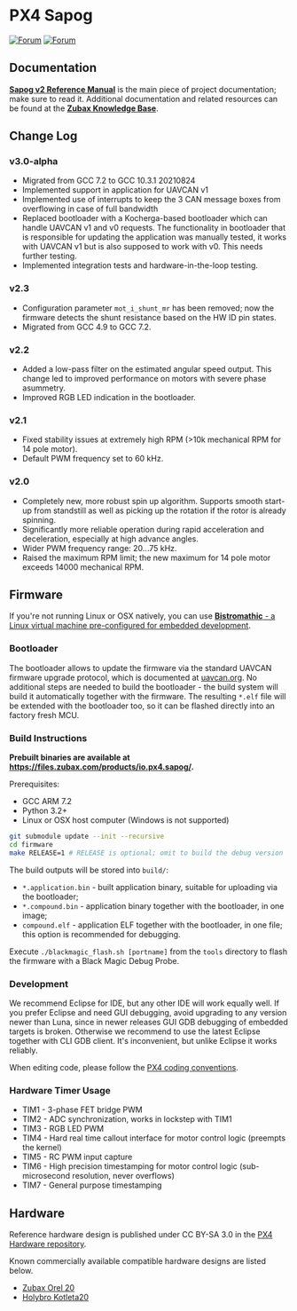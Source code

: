 PX4 Sapog
=========

[![Forum](https://img.shields.io/discourse/https/discuss.px4.io/users.svg)](https://discuss.px4.io/)
[![Forum](https://img.shields.io/discourse/https/forum.uavcan.org/users.svg)](https://forum.uavcan.org)

## Documentation

**[Sapog v2 Reference Manual](https://files.zubax.com/products/io.px4.sapog/Sapog_v2_Reference_Manual.pdf)**
is the main piece of project documentation; make sure to read it.
Additional documentation and related resources can be found at the
**[Zubax Knowledge Base](https://kb.zubax.com/x/cYAh)**.

## Change Log

### v3.0-alpha

* Migrated from GCC 7.2 to GCC 10.3.1 20210824
* Implemented support in application for UAVCAN v1
* Implemented use of interrupts to keep the 3 CAN message boxes from overflowing in case of full bandwidth
* Replaced bootloader with a Kocherga-based bootloader which can handle UAVCAN v1 and v0 requests.
 The functionality in bootloader that is responsible for updating the application was manually tested, it works with UAVCAN v1 but is also supposed to work with v0. This needs further testing.
* Implemented integration tests and hardware-in-the-loop testing.

### v2.3

* Configuration parameter `mot_i_shunt_mr` has been removed; now the firmware detects the shunt resistance
based on the HW ID pin states.
* Migrated from GCC 4.9 to GCC 7.2.

### v2.2

* Added a low-pass filter on the estimated angular speed output.
This change led to improved performance on motors with severe phase asummetry.
* Improved RGB LED indication in the bootloader.

### v2.1

* Fixed stability issues at extremely high RPM (>10k mechanical RPM for 14 pole motor).
* Default PWM frequency set to 60 kHz.

### v2.0

* Completely new, more robust spin up algorithm. Supports smooth start-up from standstill as well as picking up
the rotation if the rotor is already spinning.
* Significantly more reliable operation during rapid acceleration and deceleration,
especially at high advance angles.
* Wider PWM frequency range: 20...75 kHz.
* Raised the maximum RPM limit; the new maximum for 14 pole motor exceeds 14000 mechanical RPM.

## Firmware

If you're not running Linux or OSX natively, you can use
[**Bistromathic** - a Linux virtual machine pre-configured for embedded development](https://kb.zubax.com/x/KIEh).

### Bootloader

The bootloader allows to update the firmware via the standard UAVCAN firmware upgrade protocol,
which is documented at [uavcan.org](http://uavcan.org/Specification/6._Application_level_functions/#firmware-update).
No additional steps are needed to build the bootloader - the build system will build it automatically together with
the firmware. The resulting `*.elf` file will be extended with the bootloader too, so it can be flashed directly into an
factory fresh MCU.

### Build Instructions

**Prebuilt binaries are available at <https://files.zubax.com/products/io.px4.sapog/>.**

Prerequisites:

* GCC ARM 7.2
* Python 3.2+
* Linux or OSX host computer (Windows is not supported)

```bash
git submodule update --init --recursive
cd firmware
make RELEASE=1 # RELEASE is optional; omit to build the debug version
```

The build outputs will be stored into `build/`:

* `*.application.bin` - built application binary, suitable for uploading via the bootloader;
* `*.compound.bin` - application binary together with the bootloader, in one image;
* `compound.elf` - application ELF together with the bootloader, in one file; this option is recommended for debugging.

Execute `./blackmagic_flash.sh [portname]` from the `tools` directory to flash the firmware with a Black Magic Debug Probe.

### Development

We recommend Eclipse for IDE, but any other IDE will work equally well.
If you prefer Eclipse and need GUI debugging, avoid upgrading to any version newer than Luna,
since in newer releases GUI GDB debugging of embedded targets is broken.
Otherwise we recommend to use the latest Eclipse together with CLI GDB client.
It's inconvenient, but unlike Eclipse it works reliably.

When editing code, please follow the
[PX4 coding conventions](https://github.com/PX4/Firmware/blob/master/CONTRIBUTING.md).

### Hardware Timer Usage

* TIM1 - 3-phase FET bridge PWM
* TIM2 - ADC synchronization, works in lockstep with TIM1
* TIM3 - RGB LED PWM
* TIM4 - Hard real time callout interface for motor control logic (preempts the kernel)
* TIM5 - RC PWM input capture
* TIM6 - High precision timestamping for motor control logic (sub-microsecond resolution, never overflows)
* TIM7 - General purpose timestamping

## Hardware

Reference hardware design is published under CC BY-SA 3.0 in the [PX4 Hardware repository](https://github.com/PX4/Hardware).

Known commercially available compatible hardware designs are listed below.

- [Zubax Orel 20](https://zubax.com/products/orel_20)
- [Holybro Kotleta20](https://shop.holybro.com/kotleta20_p1156.html)
